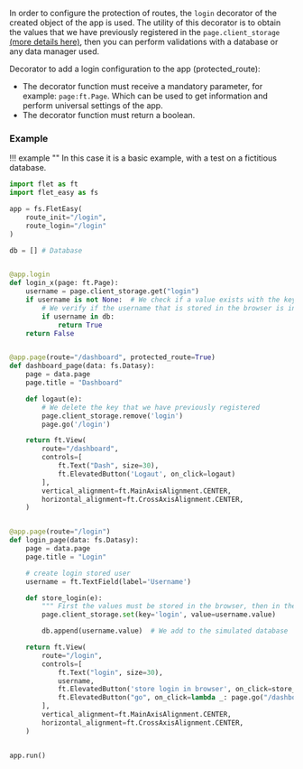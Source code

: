 In order to configure the protection of routes, the `login` decorator of the created object of the app is used. The utility of this decorator is to obtain the values that we have previously registered in the `page.client_storage` [(more details here)](https://flet.dev/docs/guides/python/client-storage), then you can perform validations with a database or any data manager used.

Decorator to add a login configuration to the app (protected_route):

* The decorator function must receive a mandatory parameter, for example: `page:ft.Page`. Which can be used to get information and perform universal settings of the app.
* The decorator function must return a boolean.
  
### Example
!!! example ""
    In this case it is a basic example, with a test on a fictitious database.

```python hl_lines="12 14 29 53"
import flet as ft
import flet_easy as fs

app = fs.FletEasy(
    route_init="/login",
    route_login="/login"
)

db = [] # Database


@app.login
def login_x(page: ft.Page):
    username = page.client_storage.get("login")
    if username is not None:  # We check if a value exists with the key login
        # We verify if the username that is stored in the browser is in the simulated database.
        if username in db:
            return True
    return False


@app.page(route="/dashboard", protected_route=True)
def dashboard_page(data: fs.Datasy):
    page = data.page
    page.title = "Dashboard"

    def logaut(e):
        # We delete the key that we have previously registered
        page.client_storage.remove('login')
        page.go('/login')

    return ft.View(
        route="/dashboard",
        controls=[
            ft.Text("Dash", size=30),
            ft.ElevatedButton('Logaut', on_click=logaut)
        ],
        vertical_alignment=ft.MainAxisAlignment.CENTER,
        horizontal_alignment=ft.CrossAxisAlignment.CENTER,
    )


@app.page(route="/login")
def login_page(data: fs.Datasy):
    page = data.page
    page.title = "Login"

    # create login stored user
    username = ft.TextField(label='Username')

    def store_login(e):
        """ First the values must be stored in the browser, then in the login decorator the value must be retrieved through the key used and then validations must be used. """
        page.client_storage.set(key='login', value=username.value)

        db.append(username.value)  # We add to the simulated database

    return ft.View(
        route="/login",
        controls=[
            ft.Text("login", size=30),
            username,
            ft.ElevatedButton('store login in browser', on_click=store_login),
            ft.ElevatedButton("go", on_click=lambda _: page.go("/dashboard"))
        ],
        vertical_alignment=ft.MainAxisAlignment.CENTER,
        horizontal_alignment=ft.CrossAxisAlignment.CENTER,
    )


app.run()
```
